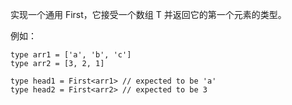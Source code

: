 实现一个通用 First<T>，它接受一个数组 T 并返回它的第一个元素的类型。

例如：

```
type arr1 = ['a', 'b', 'c']
type arr2 = [3, 2, 1]

type head1 = First<arr1> // expected to be 'a'
type head2 = First<arr2> // expected to be 3
```

